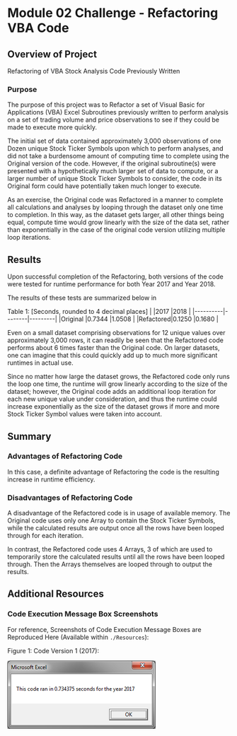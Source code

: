 # Module 02 Challenge - Refactoring VBA Code

## Overview of Project

Refactoring of VBA Stock Analysis Code Previously Written

### Purpose

The purpose of this project was to Refactor a set of Visual Basic for Applications (VBA) Excel
Subroutines previously written to perform analysis on a set of trading volume
and price observations to see if they could be made to execute
more quickly.

The initial set of data contained approximately 3,000 observations of one Dozen unique
Stock Ticker Symbols upon which to perform analyses, and did not take
a burdensome amount of computing time to complete using the Original version of the code. However, if the
original subroutine(s) were presented with a hypothetically much
larger set of data to compute, or a larger number of unique Stock Ticker Symbols
to consider, the code in its Original form could
have potentially taken much longer to execute.

As an exercise, the Original code was Refactored in a manner to
complete all calculations and analyses by looping through the
dataset only one time to completion. In this way, as the dataset
gets larger, all other things being equal, compute time would grow
linearly with the size of the data set, rather than exponentially
in the case of the original code version utilizing multiple loop
iterations.

## Results

Upon successful completion of the Refactoring, both versions of the code
were tested for runtime performance for both Year 2017 and Year 2018.

The results of these tests are summarized below in

Table 1: [Seconds, rounded to 4 decimal places]
|          |2017    |2018     |
|----------|--------|---------|
|Original  |0.7344  |1.0508   |
|Refactored|0.1250  |0.1680   |

Even on a small dataset comprising observations for 12 unique values over
approximately 3,000 rows, it can readily be seen that the Refactored code performs
about 6 times faster than the Original code. On larger datasets, one
can imagine that this could quickly add up to much more significant
runtimes in actual use.

Since no matter how large the dataset grows,
the Refactored code only runs the loop one time, the runtime will grow
linearly according to the size of the dataset; however, the Original code
adds an additional loop iteration for each new unique value under consideration,
and thus the runtime could increase exponentially as the size of the dataset grows if
more and more Stock Ticker Symbol values were taken into account.

## Summary

### Advantages of Refactoring Code

In this case, a definite advantage of Refactoring the code
is the resulting increase in runtime efficiency.


### Disadvantages of Refactoring Code

A disadvantage of the Refactored code is in usage of available
memory. The Original code uses only one Array to contain the
Stock Ticker Symbols, while the calculated results are output
once all the rows have been looped through for each iteration.

In contrast, the Refactored code uses 4 Arrays, 3 of which are
used to temporarily store the calculated results until all the rows
have been looped through. Then the Arrays themselves are looped
through to output the results.

## Additional Resources

### Code Execution Message Box Screenshots

For reference, Screenshots of Code Execution Message Boxes are Reproduced Here (Available within `./Resources`):

Figure 1: Code Version 1 (2017):

![Figure 1](Resources/Code_v1_2017.png)
